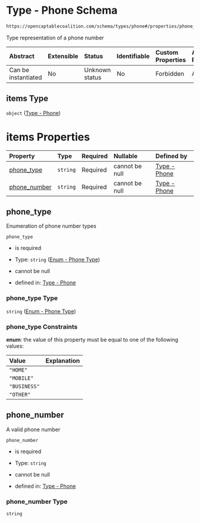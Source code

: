 # Type - Phone Schema

```txt
https://opencaptablecoalition.com/schema/types/phone#/properties/phone_numbers/items
```

Type representation of a phone number

| Abstract            | Extensible | Status         | Identifiable | Custom Properties | Additional Properties | Access Restrictions | Defined In                                                                                    |
| :------------------ | :--------- | :------------- | :----------- | :---------------- | :-------------------- | :------------------ | :-------------------------------------------------------------------------------------------- |
| Can be instantiated | No         | Unknown status | No           | Forbidden         | Allowed               | none                | [ContactInfo.schema.json*](../../schema/types/ContactInfo.schema.json "open original schema") |

## items Type

`object` ([Type - Phone](contactinfo-properties-contact-info---phone-number-array-type---phone.md))

# items Properties

| Property                      | Type     | Required | Nullable       | Defined by                                                                                                                               |
| :---------------------------- | :------- | :------- | :------------- | :--------------------------------------------------------------------------------------------------------------------------------------- |
| [phone_type](#phone_type)     | `string` | Required | cannot be null | [Type - Phone](phone-properties-enum---phone-type.md "https://opencaptablecoalition.com/schema/enums/phone_type#/properties/phone_type") |
| [phone_number](#phone_number) | `string` | Required | cannot be null | [Type - Phone](phone-properties-phone_number.md "https://opencaptablecoalition.com/schema/types/phone#/properties/phone_number")         |

## phone_type

Enumeration of phone number types

`phone_type`

*   is required

*   Type: `string` ([Enum - Phone Type](phone-properties-enum---phone-type.md))

*   cannot be null

*   defined in: [Type - Phone](phone-properties-enum---phone-type.md "https://opencaptablecoalition.com/schema/enums/phone_type#/properties/phone_type")

### phone_type Type

`string` ([Enum - Phone Type](phone-properties-enum---phone-type.md))

### phone_type Constraints

**enum**: the value of this property must be equal to one of the following values:

| Value        | Explanation |
| :----------- | :---------- |
| `"HOME"`     |             |
| `"MOBILE"`   |             |
| `"BUSINESS"` |             |
| `"OTHER"`    |             |

## phone_number

A valid phone number

`phone_number`

*   is required

*   Type: `string`

*   cannot be null

*   defined in: [Type - Phone](phone-properties-phone_number.md "https://opencaptablecoalition.com/schema/types/phone#/properties/phone_number")

### phone_number Type

`string`
